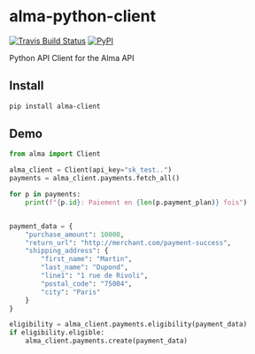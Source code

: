 # alma-python-client

[![Travis Build Status](https://travis-ci.org/alma/alma-python-client.svg?branch=master)](https://travis-ci.org/alma/alma-python-client) [![PyPI](https://img.shields.io/pypi/v/alma-client.svg)](https://pypi.python.org/pypi/alma-client)

Python API Client for the Alma API

## Install

```bash
pip install alma-client
```

## Demo


```python
from alma import Client

alma_client = Client(api_key="sk_test..")
payments = alma_client.payments.fetch_all()

for p in payments:
    print(f"{p.id}: Paiement en {len(p.payment_plan)} fois")


payment_data = {
    "purchase_amount": 10000,
    "return_url": "http://merchant.com/payment-success",
    "shipping_address": {
        "first_name": "Martin",
        "last_name": "Dupond",
        "line1": "1 rue de Rivoli",
        "postal_code": "75004",
        "city": "Paris"
    }
}

eligibility = alma_client.payments.eligibility(payment_data)
if eligibility.eligible:
    alma_client.payments.create(payment_data)
```
